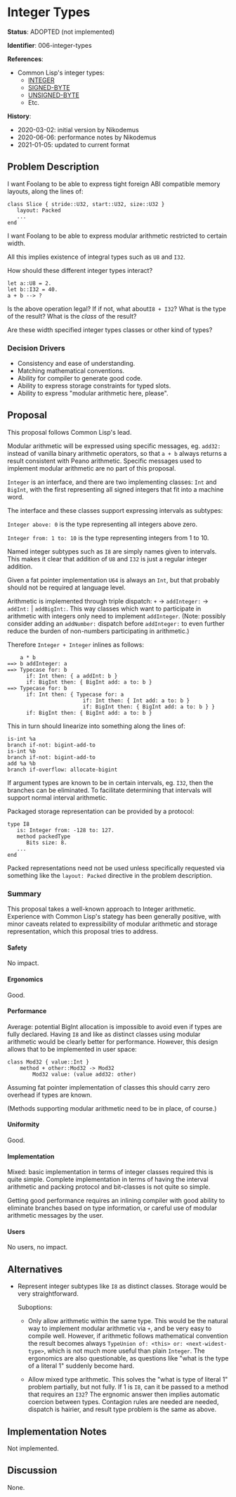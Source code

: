 # Integer Types

**Status**: ADOPTED (not implemented)

**Identifier**: 006-integer-types

**References**:
- Common Lisp's integer types:
  - [INTEGER](http://www.lispworks.com/documentation/HyperSpec/Body/t_intege.htm)
  - [SIGNED-BYTE](http://www.lispworks.com/documentation/HyperSpec/Body/t_sgn_by.htm)
  - [UNSIGNED-BYTE](http://www.lispworks.com/documentation/HyperSpec/Body/t_unsgn_.htm)
  - Etc.

**History**:
- 2020-03-02: initial version by Nikodemus
- 2020-06-06: performance notes by Nikodemus
- 2021-01-05: updated to current format

## Problem Description

I want Foolang to be able to express tight foreign ABI compatible memory
layouts, along the lines of:

``` foolang
class Slice { stride::U32, start::U32, size::U32 }
   layout: Packed
   ...
end
```

I want Foolang to be able to express modular arithmetic restricted to certain
width.

All this implies existence of integral types such as `U8` and `I32`.

How should these different integer types interact?

``` foolang
let a::U8 = 2.
let b::I32 = 40.
a + b --> ?
```

Is the above operation legal? If if not, what about`I8 + I32`? What is the type
of the result? What is the _class_ of the result?

Are these width specified integer types classes or other kind of types?

### Decision Drivers

- Consistency and ease of understanding.
- Matching mathematical conventions.
- Ability for compiler to generate good code.
- Ability to express storage constraints for typed slots.
- Ability to express "modular arithmetic here, please".

## Proposal

This proposal follows Common Lisp's lead.

Modular arithmetic will be expressed using specific messages, eg. `add32:`
instead of vanilla binary arithmetic operators, so that `a + b` always returns a
result consistent with Peano arithmetic. Specific messages used to implement
modular arithmetic are no part of this proposal.

`Integer` is an interface, and there are two implementing classes: `Int` and
`BigInt`, with the first representing all signed integers that fit into a
machine word.

The interface and these classes support expressing intervals as subtypes:

`Integer above: 0` is the type representing all integers above zero.

`Integer from: 1 to: 10` is the type representing integers from 1 to 10. 

Named integer subtypes such as `I8` are simply names given to intervals. This
makes it clear that addition of `U8` and `I32` is just a regular integer
addition.

Given a fat pointer implementation `U64` is always an `Int`, but that probably
should not be required at language level.

Arithmetic is implemented through triple dispatch: `+` -> `addInteger:` ->
`addInt:` | `addBigInt:`. This way classes which want to participate in
arithmetic with integers only need to implement `addInteger`. (Note: possibly
consider adding an `addNumber:` dispatch before `addInteger:` to even further
reduce the burden of non-numbers participating in arithmetic.)

Therefore `Integer + Integer` inlines as follows:

```
    a * b
==> b addInteger: a
==> Typecase for: b
      if: Int then: { a addInt: b }
      if: BigInt then: { BigInt add: a to: b }
==> Typecase for: b
      if: Int then: { Typecase for: a
                        if: Int then: { Int add: a to: b }
                        if: BigInt then: { BigInt add: a to: b } }
      if: BigInt then: { BigInt add: a to: b }
```

This in turn should linearize into something along the lines of:

```
is-int %a
branch if-not: bigint-add-to
is-int %b
branch if-not: bigint-add-to
add %a %b
branch if-overflow: allocate-bigint
```

If argument types are known to be in certain intervals, eg. `I32`, then the
branches can be eliminated. To facilitate determining that intervals will
support normal interval arithmetic.

Packaged storage representation can be provided by a protocol:

``` foolang
type I8
   is: Integer from: -128 to: 127.
   method packedType
      Bits size: 8.
   ...
end
```

Packed representations need not be used unless specifically requested via
something like the `layout: Packed` directive in the problem description.

### Summary

This proposal takes a well-known approach to Integer arithmetic. Experience
with Common Lisp's stategy has been generally positive, with minor caveats
related to expressibility of modular arithmetic and storage representation,
which this proposal tries to address.

#### Safety

No impact.

#### Ergonomics

Good.

#### Performance

Average: potential BigInt allocation is impossible to avoid even if types are
fully declared. Having `I8` and like as distinct classes using modular
arithmetic would be clearly better for performance. However, this design allows
that to be implemented in user space:

```
class Mod32 { value::Int }
    method + other::Mod32 -> Mod32
        Mod32 value: (value add32: other)
```

Assuming fat pointer implementation of classes this should carry zero overhead
if types are known.

(Methods supporting modular arithmetic need to be in place, of course.)

#### Uniformity

Good.

#### Implementation

Mixed: basic implementation in terms of integer classes required this is quite
simple. Complete implementation in terms of having the interval arithmetic and
packing protocol and bit-classes is not quite so simple.

Getting good performance requires an inlining compiler with good ability
to eliminate branches based on type information, or careful use of modular
arithmetic messages by the user.

#### Users

No users, no impact.

## Alternatives

- Represent integer subtypes like `I8` as distinct classes. Storage would
  be very straightforward.

  Suboptions:

  - Only allow arithmetic within the same type. This would be the natural way to
    implement modular arithmetic via `+`, and be very easy to compile well.
    However, if arithmetic follows mathematical convention the result becomes
    always `TypeUnion of: <this> or: <next-widest-type>`, which is not much more
    useful than plain `Integer`. The ergonomics are also questionable, as
    questions like "what is the type of a literal 1" suddenly become hard.

  - Allow mixed type arithmetic. This solves the "what is type of literal 1"
    problem partially, but not fully. If 1 is `I8`, can it be passed to a method
    that requires an `I32`? The ergnomic answer then implies automatic coercion
    between types. Contagion rules are needed are needed, dispatch is hairier,
    and result type problem is the same as above.

## Implementation Notes

Not implemented.

## Discussion

None.
